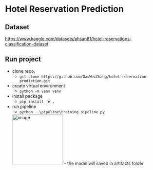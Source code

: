 # Hotel Reservation Prediction

## Dataset
https://www.kaggle.com/datasets/ahsan81/hotel-reservations-classification-dataset

## Run project
- clone repo.
  - `git clone https://github.com/GaoWeiChang/hotel-reservation-prediction.git`
- create virtual environment
  - `python -m venv venv`
- install package
  - `pip install -e .`
- run pipeline
  - `python  .\pipeline\training_pipeline.py`
  <img width="166" alt="image" src="https://github.com/user-attachments/assets/fac449aa-d684-4f97-b7cf-21c7a7a83463" />
  - the model will saved in artifacts folder

